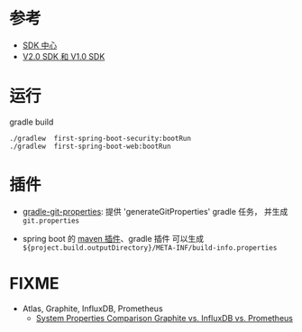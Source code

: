 

# 参考
- [SDK 中心](https://api.aliyun.com/api-tools/sdk)
- [V2.0 SDK 和 V1.0 SDK](https://help.aliyun.com/zh/sdk/product-overview/differences-between-v1-and-v2-sdks)

# 运行

gradle build

```
./gradlew  first-spring-boot-security:bootRun
./gradlew  first-spring-boot-web:bootRun
```




# 插件

* [gradle-git-properties](https://github.com/n0mer/gradle-git-properties): 提供 'generateGitProperties' gradle 任务，
并生成 `git.properties`

* spring boot 的 [maven 插件](http://docs.spring.io/spring-boot/docs/1.5.2.RELEASE/maven-plugin/build-info-mojo.html)、gradle 插件
可以生成 `${project.build.outputDirectory}/META-INF/build-info.properties`


# FIXME

- Atlas, Graphite, InfluxDB, Prometheus
    - [System Properties Comparison Graphite vs. InfluxDB vs. Prometheus](https://db-engines.com/en/system/Graphite%3bInfluxDB%3bPrometheus)


